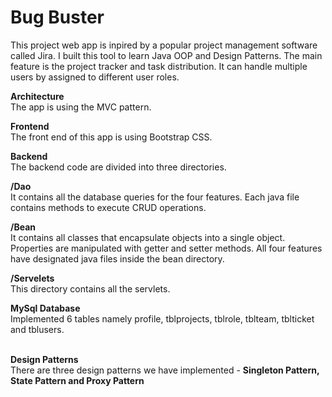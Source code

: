 # Bug Buster

This project web app is inpired by a popular project management software called Jira. I built this tool to learn Java OOP and Design Patterns. The main feature is the project tracker and task distribution. It can handle multiple users by assigned to different user roles. 

<b>Architecture</b><br />
The app is using the MVC pattern.
<br />

<b>Frontend</b><br />
The front end of this app is using Bootstrap CSS. <br />

<b>Backend</b><br />
The backend code are divided into three directories.<br />

<b>/Dao</b><br />
It contains all the database queries for the four features. Each java file contains methods to execute CRUD operations.<br />

<b>/Bean</b><br /> 
It contains all classes that encapsulate objects into a single object.  Properties are manipulated with getter and setter methods. All four features have designated java files inside the bean directory.<br />

<b>/Servelets</b><br />
This directory contains all the servlets.<br />

<b>MySql Database</b><br />
Implemented 6 tables namely profile, tblprojects, tblrole, tblteam, tblticket and tblusers.<br /><br />

<b>Design Patterns</b><br />
There are three design patterns we have implemented - <b>Singleton Pattern,  State Pattern and Proxy Pattern</b>
<br /><br />
